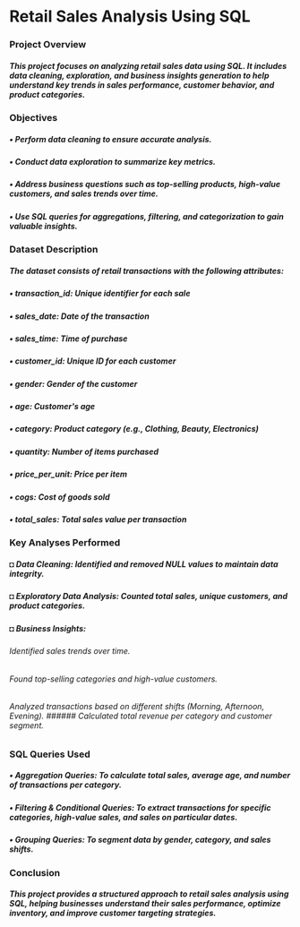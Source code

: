 # Retail Sales Analysis Using SQL
### Project Overview
##### This project focuses on analyzing retail sales data using SQL. It includes data cleaning, exploration, and business insights generation to help understand key trends in sales performance, customer behavior, and product categories.

### Objectives
##### • Perform data cleaning to ensure accurate analysis.
##### • Conduct data exploration to summarize key metrics.
##### • Address business questions such as top-selling products, high-value customers, and sales trends over time.
##### • Use SQL queries for aggregations, filtering, and categorization to gain valuable insights.

### Dataset Description
##### The dataset consists of retail transactions with the following attributes:
##### • transaction_id: Unique identifier for each sale
##### • sales_date: Date of the transaction
##### • sales_time: Time of purchase
##### • customer_id: Unique ID for each customer
##### • gender: Gender of the customer
##### • age: Customer's age
##### • category: Product category (e.g., Clothing, Beauty, Electronics)
##### • quantity: Number of items purchased
##### • price_per_unit: Price per item
##### • cogs: Cost of goods sold
##### • total_sales: Total sales value per transaction

### Key Analyses Performed
##### ◘ Data Cleaning: Identified and removed NULL values to maintain data integrity.
##### ◘ Exploratory Data Analysis: Counted total sales, unique customers, and product categories.
##### ◘ Business Insights:
###### Identified sales trends over time.
###### Found top-selling categories and high-value customers.
###### Analyzed transactions based on different shifts (Morning, Afternoon, Evening).  ###### Calculated total revenue per category and customer segment.

### SQL Queries Used
##### • Aggregation Queries: To calculate total sales, average age, and number of transactions per category.
##### • Filtering & Conditional Queries: To extract transactions for specific categories, high-value sales, and sales on particular dates.
##### • Grouping Queries: To segment data by gender, category, and sales shifts.

### Conclusion
#####  This project provides a structured approach to retail sales analysis using SQL, helping businesses understand their sales performance, optimize inventory, and improve customer targeting strategies.
